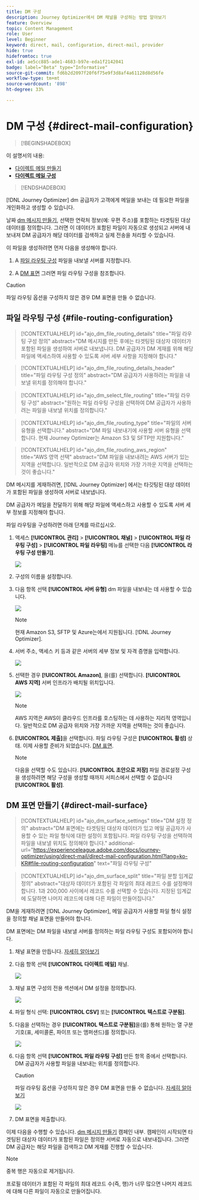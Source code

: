 ```yaml
---
title: DM 구성
description: Journey Optimizer에서 DM 채널을 구성하는 방법 알아보기
feature: Overview
topic: Content Management
role: User
level: Beginner
keyword: direct, mail, configuration, direct-mail, provider
hide: true
hidefromtoc: true
exl-id: ae5cc885-ade1-4683-b97e-eda1f2142041
badge: label="Beta" type="Informative"
source-git-commit: fd6b2d2097f20f6f75e9f3d8af4a61128d8d56fe
workflow-type: tm+mt
source-wordcount: '898'
ht-degree: 33%

---
```


# DM 구성 {#direct-mail-configuration}

>[!BEGINSHADEBOX]

이 설명서의 내용:

* [다이렉트 메일 만들기](create-direct-mail.md)
* **[다이렉트 메일 구성](direct-mail-configuration.md)**

>[!ENDSHADEBOX]

[!DNL Journey Optimizer] dm 공급자가 고객에게 메일을 보내는 데 필요한 파일을 개인화하고 생성할 수 있습니다.

날짜 [dm 메시지 만들기](../direct-mail/create-direct-mail.md), 선택한 연락처 정보(예: 우편 주소)를 포함하는 타겟팅된 대상 데이터를 정의합니다. 그러면 이 데이터가 포함된 파일이 자동으로 생성되고 서버에 내보내져 DM 공급자가 해당 데이터를 검색하고 실제 전송을 처리할 수 있습니다.

이 파일을 생성하려면 먼저 다음을 생성해야 합니다.

1. A [파일 라우팅 구성](#file-routing-configuration) 파일을 내보낼 서버를 지정합니다.

1. A [DM 표면](#direct-mail-surface) 그러면 파일 라우팅 구성을 참조합니다.

>[!CAUTION]
>
>파일 라우팅 옵션을 구성하지 않은 경우 DM 표면을 만들 수 없습니다.

## 파일 라우팅 구성 {#file-routing-configuration}

>[!CONTEXTUALHELP]
>id="ajo_dm_file_routing_details"
>title="파일 라우팅 구성 정의"
>abstract="DM 메시지를 만든 후에는 타겟팅된 대상자 데이터가 포함된 파일을 생성하여 서버로 내보냅니다. DM 공급자가 DM 게재를 위해 해당 파일에 액세스하여 사용할 수 있도록 서버 세부 사항을 지정해야 합니다."

<!--
>additional-url="https://experienceleague.adobe.com/docs/journey-optimizer/using/direct-mail/create-direct-mail.html" text="Create a direct mail message"-->

>[!CONTEXTUALHELP]
>id="ajo_dm_file_routing_details_header"
>title="파일 라우팅 구성 정의"
>abstract="DM 공급자가 사용하려는 파일을 내보낼 위치를 정의해야 합니다."

>[!CONTEXTUALHELP]
>id="ajo_dm_select_file_routing"
>title="파일 라우팅 구성"
>abstract="원하는 파일 라우팅 구성을 선택하여 DM 공급자가 사용하려는 파일을 내보낼 위치를 정의합니다."

>[!CONTEXTUALHELP]
>id="ajo_dm_file_routing_type"
>title="파일의 서버 유형을 선택합니다."
>abstract="DM 파일 내보내기에 사용할 서버 유형을 선택합니다. 현재 Journey Optimizer는 Amazon S3 및 SFTP만 지원합니다."

>[!CONTEXTUALHELP]
>id="ajo_dm_file_routing_aws_region"
>title="AWS 영역 선택"
>abstract="DM 파일을 내보내려는 AWS 서버가 있는 지역을 선택합니다. 일반적으로 DM 공급자 위치와 가장 가까운 지역을 선택하는 것이 좋습니다."

DM 메시지를 게재하려면, [!DNL Journey Optimizer] 에서는 타깃팅된 대상 데이터가 포함된 파일을 생성하여 서버로 내보냅니다.

DM 공급자가 메일을 전달하기 위해 해당 파일에 액세스하고 사용할 수 있도록 서버 세부 정보를 지정해야 합니다.

파일 라우팅을 구성하려면 아래 단계를 따르십시오.

1. 액세스 **[!UICONTROL 관리]** > **[!UICONTROL 채널]** > **[!UICONTROL 파일 라우팅 구성]** > **[!UICONTROL 파일 라우팅]** 메뉴를 선택한 다음 **[!UICONTROL 라우팅 구성 만들기]**.

   ![](assets/file-routing-config-button.png)

1. 구성의 이름을 설정합니다.

1. 다음 항목 선택 **[!UICONTROL 서버 유형]** dm 파일을 내보내는 데 사용할 수 있습니다.

   ![](assets/file-routing-config-type.png)

   >[!NOTE]
   >
   >현재 Amazon S3, SFTP 및 Azure는에서 지원됩니다. [!DNL Journey Optimizer].

1. 서버 주소, 액세스 키 등과 같은 서버의 세부 정보 및 자격 증명을 입력합니다.

   ![](assets/file-routing-config-sftp-details.png)

1. 선택한 경우 **[!UICONTROL Amazon]**, 을(를) 선택합니다. **[!UICONTROL AWS 지역]** 서버 인프라가 배치될 위치입니다.

   ![](assets/file-routing-config-aws-region.png)

   >[!NOTE]
   >
   >AWS 지역은 AWS이 클라우드 인프라를 호스팅하는 데 사용하는 지리적 영역입니다. 일반적으로 DM 공급자 위치와 가장 가까운 지역을 선택하는 것이 좋습니다.

1. **[!UICONTROL 제출]**&#x200B;을 선택합니다. 파일 라우팅 구성은 **[!UICONTROL 활성]** 상태. 이제 사용할 준비가 되었습니다. [DM 표면](#direct-mail-surface).

   >[!NOTE]
   >
   >다음을 선택할 수도 있습니다. **[!UICONTROL 초안으로 저장]** 파일 경로설정 구성을 생성하려면 해당 구성을 생성할 때까지 서피스에서 선택할 수 없습니다 **[!UICONTROL 활성]**.

## DM 표면 만들기 {#direct-mail-surface}

>[!CONTEXTUALHELP]
>id="ajo_dm_surface_settings"
>title="DM 설정 정의"
>abstract="DM 표면에는 타겟팅된 대상자 데이터가 있고 메일 공급자가 사용할 수 있는 파일 형식에 대한 설정이 포함됩니다. 파일 라우팅 구성을 선택하여 파일을 내보낼 위치도 정의해야 합니다."
>additional-url="https://experienceleague.adobe.com/docs/journey-optimizer/using/direct-mail/direct-mail-configuration.html?lang=ko-KR#file-routing-configuration" text="파일 라우팅 구성"

<!--
>[!CONTEXTUALHELP]
>id="ajo_dm_surface_sort"
>title="Define the sort order"
>abstract="If you select this option, the sort will be by profile ID, ascending or descending. If you unselect it, the sorting configuration defined when creating the direct mail message within a journey or a campaign."-->

>[!CONTEXTUALHELP]
>id="ajo_dm_surface_split"
>title="파일 분할 임계값 정의"
>abstract="대상자 데이터가 포함된 각 파일의 최대 레코드 수를 설정해야 합니다. 1과 200,000 사이에서 레코드 수를 선택할 수 있습니다. 지정된 임계값에 도달하면 나머지 레코드에 대해 다른 파일이 만들어집니다."

DM을 게재하려면 [!DNL Journey Optimizer], 메일 공급자가 사용할 파일 형식 설정을 정의할 채널 표면을 만들어야 합니다.

DM 표면에는 DM 파일을 내보낼 서버를 정의하는 파일 라우팅 구성도 포함되어야 합니다.

1. 채널 표면을 만듭니다. [자세히 알아보기](../configuration/channel-surfaces.md)

1. 다음 항목 선택 **[!UICONTROL 다이렉트 메일]** 채널.

   ![](assets/surface-direct-mail-channel.png)

1. 채널 표면 구성의 전용 섹션에서 DM 설정을 정의합니다.

   ![](assets/surface-direct-mail-settings.png)

   <!--![](assets/surface-direct-mail-settings-with-insertion.png)-->

1. 파일 형식 선택: **[!UICONTROL CSV]** 또는 **[!UICONTROL 텍스트로 구분됨]**.

1. 다음을 선택하는 경우 **[!UICONTROL 텍스트로 구분됨]**&#x200B;을(를) 통해 원하는 열 구분 기호(표, 세미콜론, 파이프 또는 앰퍼샌드)를 정의합니다.

   ![](assets/surface-direct-mail-column-separator.png)

1. 다음 항목 선택 **[!UICONTROL 파일 라우팅 구성]** 만든 항목 중에서 선택합니다. DM 공급자가 사용할 파일을 내보내는 위치를 정의합니다.

   >[!CAUTION]
   >
   >파일 라우팅 옵션을 구성하지 않은 경우 DM 표면을 만들 수 없습니다. [자세히 알아보기](#file-routing-configuration)

   ![](assets/surface-direct-mail-file-routing.png)

   <!--![](assets/surface-direct-mail-file-routing-with-insertion.png)-->

1. DM 표면을 제출합니다.

이제 다음을 수행할 수 있습니다. [dm 메시지 만들기](../direct-mail/create-direct-mail.md) 캠페인 내부. 캠페인이 시작되면 타겟팅된 대상자 데이터가 포함된 파일은 정의한 서버로 자동으로 내보내집니다. 그러면 DM 공급자는 해당 파일을 검색하고 DM 게재를 진행할 수 있습니다.

>[!NOTE]
>
>중복 행은 자동으로 제거됩니다.
>
>프로필 데이터가 포함된 각 파일의 최대 레코드 수(즉, 행)가 너무 많으면 나머지 레코드에 대해 다른 파일이 자동으로 만들어집니다.

<!--
    In the **[!UICONTROL Insertion]** section, you can choose to automatically remove duplicate rows.

    Define the maximum number of records (i.e. rows) for each file containing profile data. After the specified threshold is reached, another file will be created for the remaining records.

    ![](assets/surface-direct-mail-split.png)

    For example, if there are 100,000 records in the file and the threshold limit is set to 60,000, the records will be split into two files. The first file will contain 60,000 rows, and the second file will contain the remaining 40,000 rows.

    >[!NOTE]
    >
    >NOTE You can set any number between 1 and 200,000 records, meaning each file must contain at least 1 row and no more than 200,000 rows.

-->